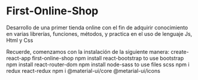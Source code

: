 # First-Online-Shop
Desarrollo de una primer tienda online con el fin de adquirir conocimiento en varias librerías, funciones, métodos, y practica en el uso de lenguaje Js, Html y Css

Recuerde, comenzamos con la instalación de la siguiente manera:
create-react-app first-online-shop
npm install react-bootstrap to use bootstrap
npm install react-router-dom
npm install node-sass to use files scss
npm i redux react-redux
npm i @material-ui/core @metarial-ui/icons